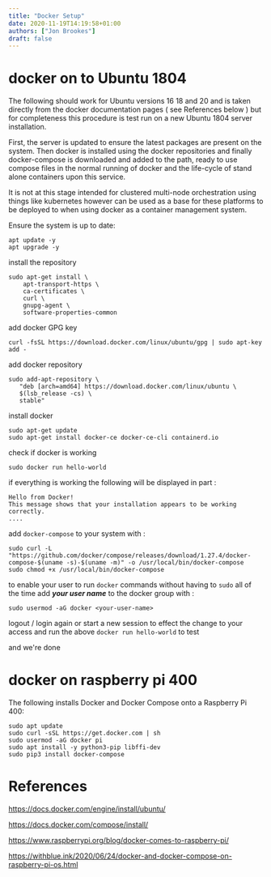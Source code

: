 ```yaml
---
title: "Docker Setup"
date: 2020-11-19T14:19:58+01:00
authors: ["Jon Brookes"]
draft: false
---
```


# docker on to Ubuntu 1804 

The following should work for Ubuntu versions 16 18 and 20 and is taken directly from the docker documentation pages ( see References below ) but for completeness this procedure is test run on a new Ubuntu 1804 server installation.

First, the server is updated to ensure the latest packages are present on the system. Then docker is installed using the docker repositories and finally docker-compose is downloaded and added to the path, ready to use compose files in the normal running of docker and the life-cycle of stand alone containers upon this service. 

It is not at this stage intended for clustered multi-node orchestration using things like kubernetes however can be used as a base for these platforms to be deployed to when using docker as a container management system. 


Ensure the system is up to date:

```
apt update -y
apt upgrade -y
```

install the repository

```
sudo apt-get install \
    apt-transport-https \
    ca-certificates \
    curl \
    gnupg-agent \
    software-properties-common
```

add docker GPG key

```
curl -fsSL https://download.docker.com/linux/ubuntu/gpg | sudo apt-key add -
```

add docker repository

```
sudo add-apt-repository \
   "deb [arch=amd64] https://download.docker.com/linux/ubuntu \
   $(lsb_release -cs) \
   stable"

```

install docker

```
sudo apt-get update
sudo apt-get install docker-ce docker-ce-cli containerd.io
```

check if docker is working

```
sudo docker run hello-world
```

if everything is working the following will be displayed in part :

```
Hello from Docker!
This message shows that your installation appears to be working correctly.
....
```

add `docker-compose` to your system with :

```
sudo curl -L "https://github.com/docker/compose/releases/download/1.27.4/docker-compose-$(uname -s)-$(uname -m)" -o /usr/local/bin/docker-compose
sudo chmod +x /usr/local/bin/docker-compose
```

to enable your user to run `docker` commands without having to `sudo` all of the time add ***your user name*** to the docker group with :

```
sudo usermod -aG docker <your-user-name>
```

logout / login again or start a new session to effect the change to your access and run the above `docker run hello-world` to test



and we're done

# docker on raspberry pi 400

The following installs Docker and Docker Compose onto a Raspberry Pi 400:

```
sudo apt update
sudo curl -sSL https://get.docker.com | sh
sudo usermod -aG docker pi
sudo apt install -y python3-pip libffi-dev
sudo pip3 install docker-compose
```



# References

https://docs.docker.com/engine/install/ubuntu/

https://docs.docker.com/compose/install/

https://www.raspberrypi.org/blog/docker-comes-to-raspberry-pi/

https://withblue.ink/2020/06/24/docker-and-docker-compose-on-raspberry-pi-os.html

